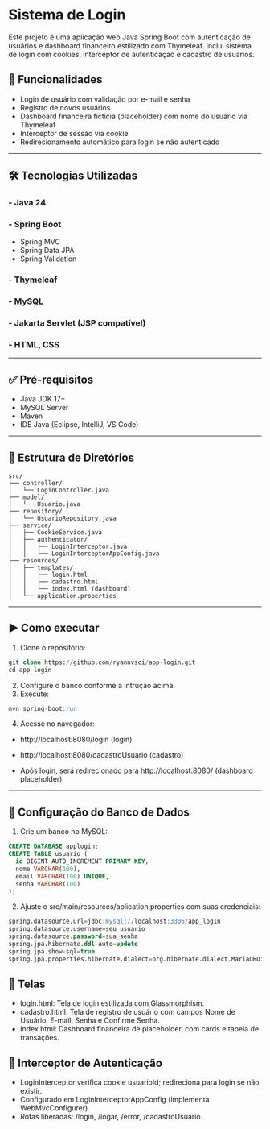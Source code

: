 # Sistema de Login

Este projeto é uma aplicação web Java Spring Boot com autenticação de usuários e dashboard financeiro estilizado com Thymeleaf. Inclui sistema de login com cookies, interceptor de autenticação e cadastro de usuários.

## 🚀 Funcionalidades

- Login de usuário com validação por e-mail e senha
- Registro de novos usuários
- Dashboard financeira fictícia (placeholder) com nome do usuário via Thymeleaf
- Interceptor de sessão via cookie
- Redirecionamento automático para login se não autenticado

---

## 🛠️ Tecnologias Utilizadas

### - Java 24
### - Spring Boot
- Spring MVC
- Spring Data JPA
- Spring Validation
### - Thymeleaf
### - MySQL
### - Jakarta Servlet (JSP compatível)
### - HTML, CSS

---

## ✅ Pré-requisitos

- Java JDK 17+
- MySQL Server
- Maven
- IDE Java (Eclipse, IntelliJ, VS Code)

---

## 📁 Estrutura de Diretórios

```pgsql
src/
├── controller/
│   └── LoginController.java
├── model/
│   └── Usuario.java
├── repository/
│   └── UsuarioRepository.java
├── service/
│   ├── CookieService.java
│   ├── authenticator/
│   │   ├── LoginInterceptor.java
│   │   └── LoginInterceptorAppConfig.java
├── resources/
│   ├── templates/
│   │   ├── login.html
│   │   ├── cadastro.html
│   │   └── index.html (dashboard)
│   └── application.properties
````

---

## ▶️ Como executar

1. Clone o repositório:
```sql
git clone https://github.com/ryannvsci/app-login.git
cd app-login
````
2. Configure o banco conforme a intrução acima.
3. Execute:
```sql
mvn spring-boot:run
````
4. Acesse no navegador:

- http://localhost:8080/login (login)

- http://localhost:8080/cadastroUsuario (cadastro)

- Após login, será redirecionado para http://localhost:8080/ (dashboard placeholder)


---

## 💾 Configuração do Banco de Dados

1. Crie um banco no MySQL:

```sql
CREATE DATABASE applogin;
CREATE TABLE usuario (
  id BIGINT AUTO_INCREMENT PRIMARY KEY,
  nome VARCHAR(100),
  email VARCHAR(100) UNIQUE,
  senha VARCHAR(100)
); 
````

2. Ajuste o src/main/resources/aplication.properties com suas credenciais:

```sql
spring.datasource.url=jdbc:mysql://localhost:3306/app_login
spring.datasource.username=seu_usuario
spring.datasource.password=sua_senha
spring.jpa.hibernate.ddl-auto=update
spring.jpa.show-sql=true
spring.jpa.properties.hibernate.dialect=org.hibernate.dialect.MariaDBDialect
````

## 🎨 Telas
- login.html: Tela de login estilizada com Glassmorphism.
- cadastro.html: Tela de registro de usuário com campos Nome de Usuário, E-mail, Senha e Confirme Senha.
- index.html: Dashboard financeira de placeholder, com cards e tabela de transações.

## 🔐 Interceptor de Autenticação
- LoginInterceptor verifica cookie usuarioId; redireciona para login se não existir.
- Configurado em LoginInterceptorAppConfig (implementa WebMvcConfigurer).
- Rotas liberadas: /login, /logar, /error, /cadastroUsuario.





